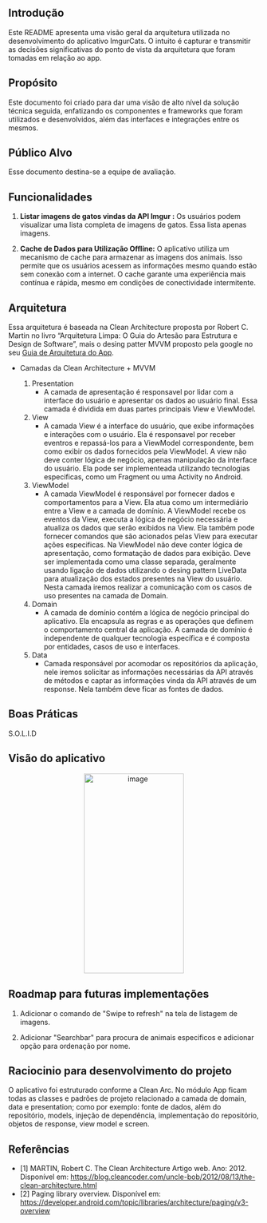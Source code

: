 ## Introdução
Este README apresenta uma visão geral da arquitetura utilizada no desenvolvimento do aplicativo ImgurCats.
O intuito é capturar e transmitir as decisões significativas do ponto de vista da arquitetura que foram tomadas em relação ao app.

## Propósito
Este documento foi criado para dar uma visão de alto nível da solução técnica seguida, enfatizando os componentes e frameworks que foram utilizados e desenvolvidos, além das interfaces e integrações entre os mesmos.

## Público Alvo
Esse documento destina-se a equipe de avaliação.

## Funcionalidades
1. **Listar imagens de gatos vindas da API Imgur :** Os usuários podem visualizar uma lista completa de imagens de gatos. Essa lista apenas imagens.

2. **Cache de Dados para Utilização Offline:** O aplicativo utiliza um mecanismo de cache para armazenar as imagens dos animais. Isso permite que os usuários acessem as informações mesmo quando estão sem conexão com a internet. O cache garante uma experiência mais contínua e rápida, mesmo em condições de conectividade intermitente.

## Arquitetura
Essa arquitetura é baseada na Clean Architecture proposta por Robert C. Martin no livro “Arquitetura Limpa: O Guia do Artesão para Estrutura e Design de Software”, mais o desing patter MVVM proposto pela google no seu [Guia de Arquitetura do App](https://developer.android.com/jetpack/guide?hl=pt-br).

- Camadas da Clean Architecture + MVVM

   1. Presentation
      - A camada de apresentação é responsavel por lidar com a interface do usuário e apresentar os dados ao usuário final. Essa camada é dividida em duas partes principais View e ViewModel.
   2. View
      - A camada View é a interface do usuário, que exibe informações e interações com o usuário. Ela é responsavel por receber eventros e repassá-los para a ViewModel correspondente, bem como exibir os dados fornecidos pela ViewModel. A view não deve conter lógica de negócio, apenas manipulação da interface do usuário. Ela pode ser implementeada utilizando tecnologias especificas, como um Fragment ou uma Activity no Android.
   3. ViewModel
      - A camada ViewModel é responsável por fornecer dados e comportamentos para a View. Ela atua como um intermediário entre a View e a camada de domínio. A ViewModel recebe os eventos da View, executa a lógica de negócio necessária e atualiza os dados que serão exibidos na View. Ela também pode fornecer comandos que são acionados pelas View para executar ações especificas. Na ViewModel não deve conter lógica de apresentação, como formatação de dados para exibição. Deve ser implementada como uma classe separada, geralmente usando ligação de dados utilizando o desing pattern LiveData para atualização dos estados presentes na View do usuário. Nesta camada iremos realizar a comunicação com os casos de uso presentes na camada de Domain.
   4. Domain
      - A camada de domínio contém a lógica de negócio principal do aplicativo. Ela encapsula as regras e as operações que definem o comportamento central da aplicação. A camada de domínio é independente de qualquer tecnologia específica e é composta por entidades, casos de uso e interfaces.    
   5. Data
      - Camada responsável por acomodar os repositórios da aplicação, nele iremos solicitar as informações necessárias da API através de métodos e captar as informações vinda da API através de um response. Nela também deve ficar as fontes de dados.

## Boas Práticas
S.O.L.I.D

## Visão do aplicativo

<p align="center">
<img width="200" height="400" alt="image" src="https://github.com/user-attachments/assets/b1388513-b7db-4c0d-a8f2-58d669f1cf4d">
</p>


## Roadmap para futuras implementações

1. Adicionar o comando de "Swipe to refresh" na tela de listagem de imagens.

2. Adicionar "Searchbar" para procura de animais especificos e adicionar opção para ordenação por nome.

## Raciocinio para desenvolvimento do projeto

O aplicativo foi estruturado conforme a Clean Arc. No módulo App ficam todas as classes e padrões de projeto relacionado a camada de domain, data e presentation; como por exemplo: fonte de dados, além do repositório, models, injeção de dependência, implementação do repositório, objetos de response, view model e screen.

## Referências

- [1] MARTIN, Robert C. The Clean Architecture Artigo web. Ano: 2012. Disponível em: https://blog.cleancoder.com/uncle-bob/2012/08/13/the-clean-architecture.html
- [2] Paging library overview. Disponível em: https://developer.android.com/topic/libraries/architecture/paging/v3-overview
